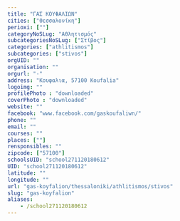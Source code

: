 ```yaml
---
title: "ΓΑΣ ΚΟΥΦΑΛΙΩΝ"
cities: ["Θεσσαλονίκη"]
perioxi: [""]
categoryNoSLug: "Αθλητισμός"
subcategoriesNoSLug: ["Στίβος"]
categories: ["athlitismos"]
subcategories: ["stivos"]
orgUID: ""
organisation: ""
orgurl: "-"
address: "Κουφαλια, 57100 Koufalia"
logoimg: ""
profilePhoto : "downloaded"
coverPhoto : "downloaded"
website: ""
facebook: "www.facebook.com/gaskoufaliwn/"
phone: ""
email: ""
courses: ""
places: [""]
rensponsibles: ""
zipcode: ["57100"]
schoolsUID: "school271120180612"
UID: "school271120180612"
latitude: ""
longitude: ""
url: "gas-koyfalion/thessaloniki/athlitismos/stivos"
slug: "gas-koyfalion"
aliases:
    - /school271120180612
---
```





